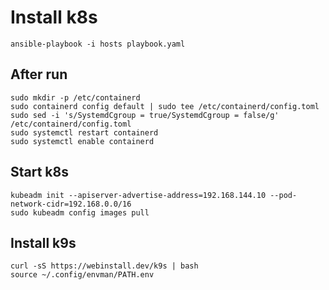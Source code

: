 # Install k8s

    ansible-playbook -i hosts playbook.yaml

## After run

    sudo mkdir -p /etc/containerd
    sudo containerd config default | sudo tee /etc/containerd/config.toml
    sudo sed -i 's/SystemdCgroup = true/SystemdCgroup = false/g' /etc/containerd/config.toml
    sudo systemctl restart containerd
    sudo systemctl enable containerd

## Start k8s

    kubeadm init --apiserver-advertise-address=192.168.144.10 --pod-network-cidr=192.168.0.0/16
    sudo kubeadm config images pull

## Install k9s

    curl -sS https://webinstall.dev/k9s | bash
    source ~/.config/envman/PATH.env